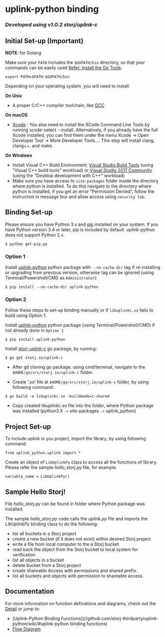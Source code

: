 # <b>uplink-python binding</b>
### *Developed using v1.0.2 storj/uplink-c*

## <b>Initial Set-up (Important)</b>

**NOTE**: for Golang

Make sure your `PATH` includes the `$GOPATH/bin` directory, so that your commands can be easily used [Refer: Install the Go Tools](https://golang.org/doc/install):
```
export PATH=$PATH:$GOPATH/bin
```

Depending on your operating system, you will need to install:

**On Unix**
* A proper C/C++ compiler toolchain, like [GCC](https://gcc.gnu.org/)

**On macOS**
* [Xcode](https://developer.apple.com/xcode/download/) : You also need to install the XCode Command Line Tools by running xcode-select --install. Alternatively, if you already have the full Xcode installed, you can find them under the menu Xcode -> Open Developer Tool -> More Developer Tools.... This step will install clang, clang++, and make.

**On Windows**
* Install Visual C++ Build Environment: [Visual Studio Build Tools](https://visualstudio.microsoft.com/thank-you-downloading-visual-studio/?sku=BuildTools) (using "Visual C++ build tools" workload) or [Visual Studio 2017 Community](https://visualstudio.microsoft.com/pl/thank-you-downloading-visual-studio/?sku=Community) (using the "Desktop development with C++" workload)
* Make sure you have access to ```site-packages``` folder inside the directory where python is installed. To do this navigate to the directory where python is installed, if you get an error "Permission Denied", follow the instruction in message box and allow access using ```security tab```.

## <b>Binding Set-up</b>


Please ensure you have Python 3.x and [pip](https://pypi.org/project/pip/) installed on your system. If you have Python version 3.4 or later, pip is included by default. uplink-python does not support Python 2.x.
```
$ python get-pip.py
```

### Option 1

Install [uplink-python](https://pypi.org/project/uplink-python/) python package with ```--no-cache-dir``` tag if re-installing or upgrading from previous version, otherwise tag can be ignored (using Terminal/Powershell/CMD as ```Administrator```):
```
$ pip install --no-cache-dir uplink-python
```

### Option 2

Follow these steps to set-up binding manually or if ```libuplinkc.so``` fails to build using Option 1.

Install [uplink-python](https://pypi.org/project/uplink-python/) python package (using Terminal/Powershell/CMD) if not already done in ```Option 1```
```
$ pip install uplink-python
```

Install [storj-uplink-c](https://godoc.org/storj.io/storj/lib/uplink) go package, by running:
```
$ go get storj.io/uplink-c
```

* After git cloning go package, using cmd/terminal, navigate to the ```$HOME/go/src/storj.io/uplink-c``` folder.

* Create '.so' file at  ```$HOME/go/src/storj.io/uplink-c``` folder, by using following command:
```
$ go build -o libuplinkc.so -buildmode=c-shared
```

* Copy created *libuplinkc.so* file into the folder, where Python package was installed (python3.X ```->``` site-packages ```->``` uplink_python)


## <b>Project Set-up</b>

To include uplink in you project, import the library, by using following command:
```
from uplink_python.uplink import *
```
Create an object of ```LibUplinkPy``` class to access all the functions of library. Please refer the sample *hello_storj.py* file, for example.
```
variable_name = LibUplinkPy()
```

## <b>Sample Hello Storj!</b>

File *hello_storj.py* can be found in folder where Python package was installed.

The sample *hello_storj.py* code calls the *uplink.py* file and imports the *LibUplinkPy* binding class to do the following:
* list all buckets in a Storj project
* create a new bucket (if it does not exist) within desired Storj project
* write a file from local computer to the a Storj bucket
* read back the object from the Storj bucket to local system for verification
* list all objects in a bucket
* delete bucket from a Storj project
* create shareable Access with permissions and shared prefix.
* list all buckets and objects with permission to shareable access.


## <b>Documentation</b>
For more information on function definations and diagrams, check out the [Detail](//github.com/storj-thirdparty/wiki/Detail) or jump to:
* [Uplink-Python Binding Functions](//github.com/storj-thirdparty/uplink-python/wiki/#uplink-python binding functions)
* [Flow Diagram](//github.com/storj-thirdparty/uplink-python/wiki/#flow-diagram)